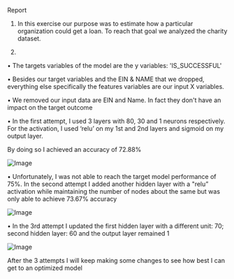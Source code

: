 Report

1. In this exercise our purpose was to estimate how a particular organization could get a loan. To reach that goal we analyzed the charity dataset.


2. 
•	The targets variables of the model are the y variables: 'IS_SUCCESSFUL' 
 

•	Besides our target variables and the EIN & NAME that we dropped, everything else specifically the features variables are our input X variables. 

 
•	We removed our input data are EIN and Name. In fact they don't have an impact on the target outcome

•	In the first attempt, I used 3 layers with 80, 30 and 1 neurons respectively. For the activation, I used ‘relu’ on my 1st and 2nd layers and sigmoid on my output layer.
 

By doing so I achieved an accuracy of 72.88%

![Image](https://github.com/MarcoAvoaka/Deep_Learning_Challenge/blob/main/images/Accuracy%201.png)
 

•	Unfortunately, I was not able to reach the target model performance of 75%. In the second attempt I added another hidden layer with a "relu” activation while maintaining the number of nodes about the same but was only able to achieve 73.67% accuracy 

![Image](https://github.com/MarcoAvoaka/Deep_Learning_Challenge/blob/main/images/Accuracy%202.png)

•	In the 3rd attempt I updated the first hidden layer with a different unit: 70; second hidden layer: 60 and the output layer remained 1

![Image](https://github.com/MarcoAvoaka/Deep_Learning_Challenge/blob/main/images/Accuracy%203.png)

After the 3 attempts I will keep making some changes to see how best I can get to an optimized model